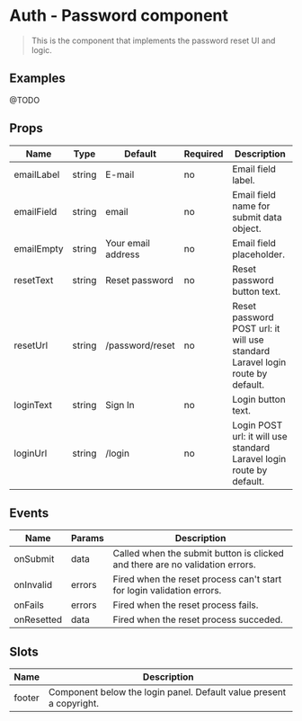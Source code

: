 # Auth - Password component

> This is the component that implements the password reset UI and logic. 

## Examples
@TODO

## Props
| Name | Type | Default | Required | Description |
|------|------|---------|----------|-------------|
| emailLabel | string | E-mail | no | Email field label. |
| emailField | string | email | no | Email field name for submit data object. |
| emailEmpty | string | Your email address | no | Email field placeholder. |
| resetText | string | Reset password | no | Reset password button text. |
| resetUrl | string | /password/reset | no | Reset password POST url: it will use standard Laravel login route by default. |
| loginText | string | Sign In | no | Login button text. |
| loginUrl | string | /login | no | Login POST url: it will use standard Laravel login route by default. |

## Events
| Name | Params | Description |
|------|--------|-------------|
| onSubmit | data | Called when the submit button is clicked and there are no validation errors. |
| onInvalid | errors | Fired when the reset process can't start for login validation errors. |
| onFails | errors | Fired when the reset process fails. |
| onResetted | data | Fired when the reset process succeded. |

## Slots
| Name | Description |
|------|-------------|
| footer | Component below the login panel. Default value present a copyright. |

